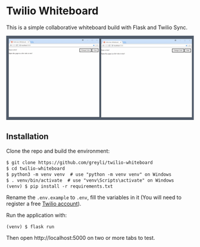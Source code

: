 # Twilio Whiteboard

This is a simple collaborative whiteboard build with Flask and Twilio Sync.

![](demo.gif)

## Installation

Clone the repo and build the environment:
```
$ git clone https://github.com/greyli/twilio-whiteboard
$ cd twilio-whiteboard
$ python3 -m venv venv  # use "python -m venv venv" on Windows
$ . venv/bin/activate  # use "venv\Scripts\activate" on Windows
(venv) $ pip install -r requirements.txt
```

Rename the `.env.example` to `.env`, fill the variables in it (You will need to register a free [Twilio account](http://www.twilio.com/referral/w6qBg0)).

Run the application with:
```
(venv) $ flask run
```

Then open http://localhost:5000 on two or more tabs to test.
